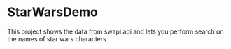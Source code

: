 # StarWarsDemo
This project shows the data from swapi api and lets you perform search on the names of star wars characters.
